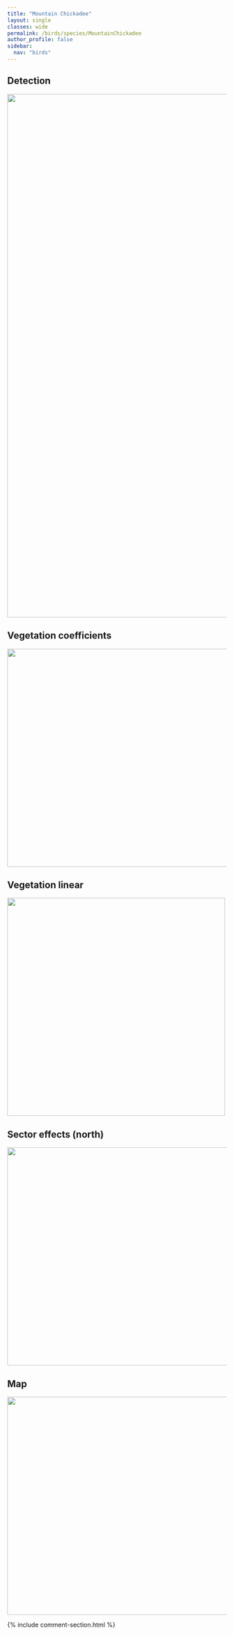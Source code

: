 ```yaml
---
title: "Mountain Chickadee"
layout: single
classes: wide
permalink: /birds/species/MountainChickadee
author_profile: false
sidebar:
  nav: "birds"
---
```


<h2>Detection</h2>

<a href="https://drive.google.com/uc?export=view&id=1VhKybxgONQorMn3WpVwzCttBoCaI7yiS">
<img src="https://drive.google.com/uc?export=view&id=1VhKybxgONQorMn3WpVwzCttBoCaI7yiS" height = "1200" width = "800">
</a>

<h2>Vegetation coefficients</h2>

<a href="https://drive.google.com/uc?export=view&id=1WmhEkuS4ZJolq4Ds9zKTFEmTvER55AHz">
<img src="https://drive.google.com/uc?export=view&id=1WmhEkuS4ZJolq4Ds9zKTFEmTvER55AHz" height = "500" width = "1000">
</a>

<h2>Vegetation linear</h2>

<a href="https://drive.google.com/uc?export=view&id=1JH8McuuX8oukFU6NnDFhHmPFU9fRIC6L">
<img src="https://drive.google.com/uc?export=view&id=1JH8McuuX8oukFU6NnDFhHmPFU9fRIC6L" height = "500" width = "500">
</a>

<h2>Sector effects (north)</h2>

<a href="https://drive.google.com/uc?export=view&id=1looBnbSR3c-ySQG9QX7QjBNqyn84Q4gM">
<img src="https://drive.google.com/uc?export=view&id=1looBnbSR3c-ySQG9QX7QjBNqyn84Q4gM" height = "500" width = "1000">
</a>

<h2>Map</h2>

<a href="https://drive.google.com/uc?export=view&id=1XfLXCSoksnFd59MGiSq4i9S0dfRyeKAa">
<img src="https://drive.google.com/uc?export=view&id=1XfLXCSoksnFd59MGiSq4i9S0dfRyeKAa" height = "500" width = "1500">
</a>

{% include comment-section.html %}
